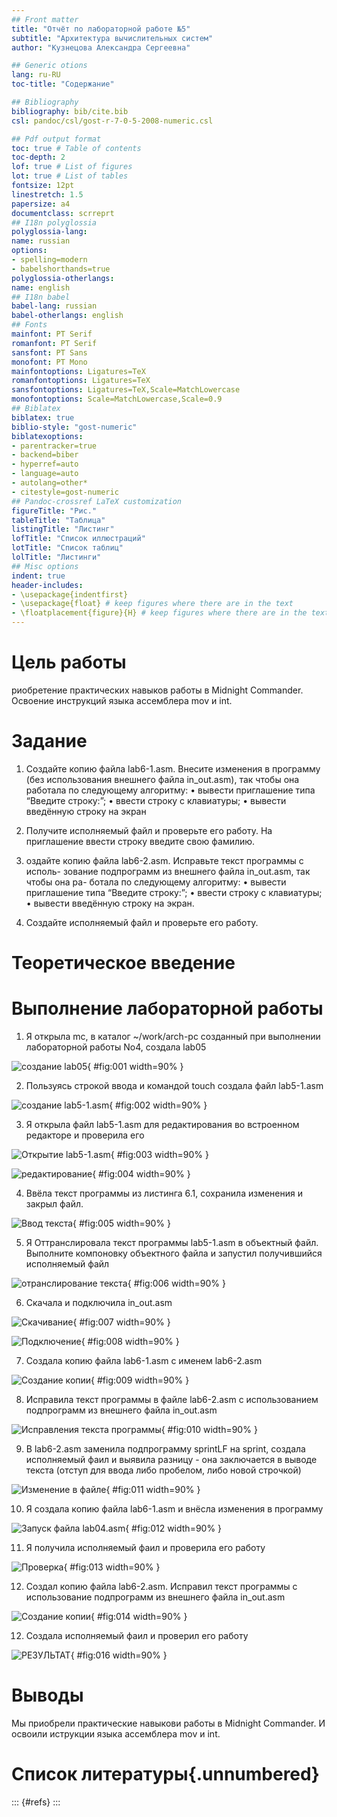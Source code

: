 ```yaml
---
## Front matter
title: "Отчёт по лабораторной работе №5"
subtitle: "Архитектура вычислительных систем"
author: "Кузнецова Александра Сергеевна"

## Generic otions
lang: ru-RU
toc-title: "Содержание"

## Bibliography
bibliography: bib/cite.bib
csl: pandoc/csl/gost-r-7-0-5-2008-numeric.csl

## Pdf output format
toc: true # Table of contents
toc-depth: 2
lof: true # List of figures
lot: true # List of tables
fontsize: 12pt
linestretch: 1.5
papersize: a4
documentclass: scrreprt
## I18n polyglossia
polyglossia-lang:
name: russian
options:
- spelling=modern
- babelshorthands=true
polyglossia-otherlangs:
name: english
## I18n babel
babel-lang: russian
babel-otherlangs: english
## Fonts
mainfont: PT Serif
romanfont: PT Serif
sansfont: PT Sans
monofont: PT Mono
mainfontoptions: Ligatures=TeX
romanfontoptions: Ligatures=TeX
sansfontoptions: Ligatures=TeX,Scale=MatchLowercase
monofontoptions: Scale=MatchLowercase,Scale=0.9
## Biblatex
biblatex: true
biblio-style: "gost-numeric"
biblatexoptions:
- parentracker=true
- backend=biber
- hyperref=auto
- language=auto
- autolang=other*
- citestyle=gost-numeric
## Pandoc-crossref LaTeX customization
figureTitle: "Рис."
tableTitle: "Таблица"
listingTitle: "Листинг"
lofTitle: "Список иллюстраций"
lotTitle: "Список таблиц"
lolTitle: "Листинги"
## Misc options
indent: true
header-includes:
- \usepackage{indentfirst}
- \usepackage{float} # keep figures where there are in the text
- \floatplacement{figure}{H} # keep figures where there are in the text
---
```


# Цель работы

риобретение практических навыков работы в Midnight Commander. Освоение
инструкций языка ассемблера mov и int.

# Задание

1. Создайте копию файла lab6-1.asm. Внесите изменения в программу (без
использования внешнего файла in_out.asm), так чтобы она работала по
следующему алгоритму:
• вывести приглашение типа “Введите строку:”;
• ввести строку с клавиатуры;
• вывести введённую строку на экран

2. Получите исполняемый файл и проверьте его работу. На приглашение
ввести строку введите свою фамилию.

3. оздайте копию файла lab6-2.asm. Исправьте текст программы с исполь-
зование подпрограмм из внешнего файла in_out.asm, так чтобы она ра-
ботала по следующему алгоритму:
• вывести приглашение типа “Введите строку:”;
• ввести строку с клавиатуры;
• вывести введённую строку на экран.

4. Создайте исполняемый файл и проверьте его работу.


# Теоретическое введение

# Выполнение лабораторной работы

1. Я открыла mc, в каталог ~/work/arch-pc созданный при выполнении лабораторной работы No4, создала lab05

![создание lab05](image/1.png){ #fig:001 width=90% }

2. Пользуясь строкой ввода и командой touch создала файл lab5-1.asm 

![создание lab5-1.asm](image/2.png){ #fig:002 width=90% }


3. Я открыла файл lab5-1.asm для редактирования во встроенном редакторе и проверила его

![Открытие lab5-1.asm](image/3.png){ #fig:003 width=90% }

![редактирование](image/4.png){ #fig:004 width=90% }

4. Ввёла текст программы из листинга 6.1, сохранила изменения и закрыл файл.

![Ввод текста](image/5.png){ #fig:005 width=90% }

5. Я Оттранслировала текст программы lab5-1.asm в объектный файл. Выполните компоновку объектного файла и запустил получившийся исполняемый файл

![отранслирование текста](image/6.png){ #fig:006 width=90% }

6. Скачала и подключила in_out.asm

![Скачивание](image/7.png){ #fig:007 width=90% }

![Подключение](image/8.png){ #fig:008 width=90% }

7. Создала копию файла lab6-1.asm с именем lab6-2.asm

![Создание копии](image/9.png){ #fig:009 width=90% }

8. Исправила текст программы в файле lab6-2.asm с использованием подпрограмм из внешнего файла in_out.asm

![Исправления текста программы](image/10.png){ #fig:010 width=90% }

9. В lab6-2.asm заменила подпрограмму sprintLF на sprint, создала исполняемый фаил и выявила разницу - она заключается в выводе текста (отступ для ввода либо пробелом, либо новой строчкой)

![Изменение в файле](image/11.png){ #fig:011 width=90% }

10. Я создала копию файла lab6-1.asm и внёсла изменения в программу

![Запуск файла lab04.asm](image/12.png){ #fig:012 width=90% }

11. Я получила исполняемый фаил и проверила его работу

![Проверка](image/13.png){ #fig:013 width=90% }

12. Создал копию файла lab6-2.asm. Исправил текст программы с использование подпрограмм из внешнего файла in_out.asm

![Создание копии](image/14.png){ #fig:014 width=90% }


12. Создала исполняемый фаил и проверил его работу

![РЕЗУЛЬТАТ](image/15.png){ #fig:016 width=90% }


# Выводы

Мы приобрели практические навыкови работы в Midnight Commander. И освоили иструкции языка ассемблера mov и int.

# Список литературы{.unnumbered}

::: {#refs}
:::
